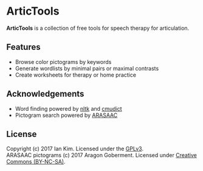 # ArticTools
**ArticTools** is a collection of free tools for speech therapy for articulation.

## Features
- Browse color pictograms by keywords
- Generate wordlists by minimal pairs or maximal contrasts
- Create worksheets for therapy or home practice

## Acknowledgements
- Word finding powered by [nltk](https://github.com/nltk/nltk) and [cmudict](http://www.speech.cs.cmu.edu/cgi-bin/cmudict)
- Pictogram search powered by [ARASAAC](http://www.arasaac.org)

## License
Copyright (c) 2017 Ian Kim. Licensed under the [GPLv3](https://github.com/iansjk/artictools/blob/master/LICENSE.md).  
ARASAAC pictograms (c) 2017 Aragon Goberment. Licensed under [Creative Commons (BY-NC-SA)](https://creativecommons.org/licenses/by-nc-sa/4.0/).
